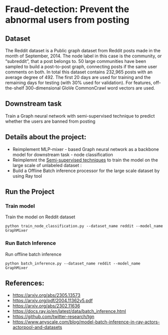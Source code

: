 # Fraud-detection: Prevent the abnormal users from posting
## Dataset
The Reddit dataset is a Public graph dataset from Reddit posts made in the month of September, 2014. The node label in this case is the community, or “subreddit”, that a post belongs to. 50 large communities have been sampled to build a post-to-post graph, connecting posts if the same user comments on both. In total this dataset contains 232,965 posts with an average degree of 492. The first 20 days are used for training and the remaining days for testing (with 30% used for validation). For features, off-the-shelf 300-dimensional GloVe CommonCrawl word vectors are used.
## Downstream task
Train a Graph neural network with semi-supervised technique to predict whether the users are banned from posting
## Details about the project:
- Reimplement MLP-mixer - based Graph neural network as a backbone model for downstream task - node classification
- Reimplemnt the [Semi-supervised techniques](https://arxiv.org/abs/2305.13573) to train the model on the large scale of unlabeled dataset : 
- Build a Offline Batch inference processor for the large scale dataset by using Ray tool

## Run the Project
### Train model
Train the model on Reddit dataset

`
python train_node_classification.py --dataset_name reddit --model_name GraphMixer
`

### Run Batch Inference
Run offline batch inference

`
python batch_inference.py --dataset_name reddit --model_name GraphMixer
`
## References:
- https://arxiv.org/abs/2305.13573
- https://arxiv.org/pdf/2004.11362v5.pdf
- https://arxiv.org/abs/2302.11636
- https://docs.ray.io/en/latest/data/batch_inference.html
- https://github.com/twitter-research/tgn
- https://www.anyscale.com/blog/model-batch-inference-in-ray-actors-actorpool-and-datasets